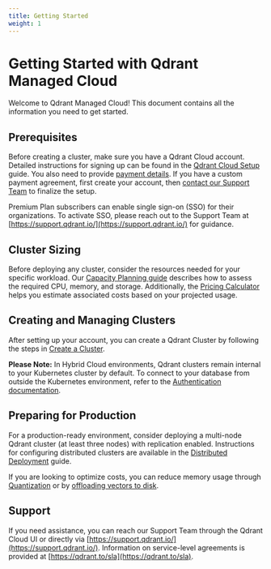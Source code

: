 ```yaml
---
title: Getting Started
weight: 1
---
```


# Getting Started with Qdrant Managed Cloud

Welcome to Qdrant Managed Cloud! This document contains all the information you need to get started.

## Prerequisites

Before creating a cluster, make sure you have a Qdrant Cloud account. Detailed instructions for signing up can be found in the [Qdrant Cloud Setup](/documentation/cloud/qdrant-cloud-setup/) guide. You also need to provide [payment details](/documentation/cloud/pricing-payments/). If you have a custom payment agreement, first create your account, then [contact our Support Team](https://support.qdrant.io/) to finalize the setup.

Premium Plan subscribers can enable single sign-on (SSO) for their organizations. To activate SSO, please reach out to the Support Team at [https://support.qdrant.io/](https://support.qdrant.io/) for guidance.

## Cluster Sizing

Before deploying any cluster, consider the resources needed for your specific workload. Our [Capacity Planning guide](/documentation/guides/capacity-planning/) describes how to assess the required CPU, memory, and storage. Additionally, the [Pricing Calculator](https://cloud.qdrant.io/calculator) helps you estimate associated costs based on your projected usage.

## Creating and Managing Clusters

After setting up your account, you can create a Qdrant Cluster by following the steps in [Create a Cluster](/documentation/cloud/create-cluster/).

**Please Note:** In Hybrid Cloud environments, Qdrant clusters remain internal to your Kubernetes cluster by default. To connect to your database from outside the Kubernetes environment, refer to the [Authentication documentation](/documentation/cloud/authentication/).

## Preparing for Production

For a production-ready environment, consider deploying a multi-node Qdrant cluster (at least three nodes) with replication enabled. Instructions for configuring distributed clusters are available in the [Distributed Deployment](/documentation/guides/distributed_deployment/) guide.

If you are looking to optimize costs, you can reduce memory usage through [Quantization](/documentation/guides/quantization/) or by [offloading vectors to disk](/documentation/concepts/storage/#configuring-memmap-storage).

## Support

If you need assistance, you can reach our Support Team through the Qdrant Cloud UI or directly via [https://support.qdrant.io/](https://support.qdrant.io/). Information on service-level agreements is provided at [https://qdrant.to/sla](https://qdrant.to/sla).
